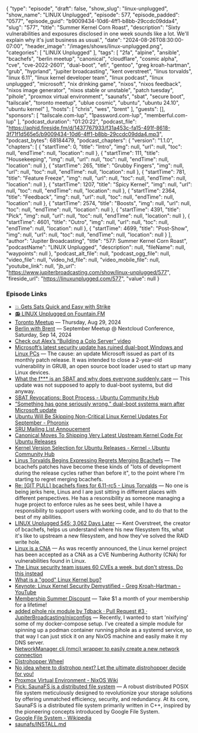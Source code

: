 {
  "type": "episode",
  "draft": false,
  "show_slug": "linux-unplugged",
  "show_name": "LINUX Unplugged",
  "episode": 577,
  "episode_padded": "0577",
  "episode_guid": "b9009434-10d6-4ff1-b8bb-29ccdc09dda4",
  "slug": "577",
  "title": "Summer Kernel Corn Roast",
  "description": "Sixty vulnerabilities and exposures disclosed in one week sounds like a lot. We'll explain why it's just business as usual.",
  "date": "2024-08-26T08:30:00-07:00",
  "header_image": "/images/shows/linux-unplugged.png",
  "categories": [
    "LINUX Unplugged"
  ],
  "tags": [
    "2fa",
    "alpine",
    "ansible",
    "bcachefs",
    "berlin meetup",
    "canonical",
    "cloudflare",
    "cosmic alpha",
    "cve",
    "cve-2022-2601",
    "dual-boot",
    "efi",
    "gentoo",
    "greg kroah-hartman",
    "grub",
    "hyprland",
    "jupiter broadcasting",
    "kent overstreet",
    "linus torvalds",
    "linux 6.11",
    "linux kernel developer team",
    "linux podcast",
    "linux unplugged",
    "microsoft",
    "nix drinking game",
    "nixos",
    "nixos feedback",
    "nixos image generator",
    "nixos stable or unstable",
    "patch tuesday",
    "pihole",
    "proxmox virtual environment",
    "saunafs",
    "sbat",
    "secure boot",
    "tailscale",
    "toronto meetup",
    "ublue cosmic",
    "ubuntu",
    "ubuntu 24.10",
    "ubuntu kernel"
  ],
  "hosts": [
    "chris",
    "wes",
    "brent"
  ],
  "guests": [],
  "sponsors": [
    "tailscale.com-lup",
    "1password.com-lup",
    "memberful.com-lup"
  ],
  "podcast_duration": "01:20:22",
  "podcast_file": "https://aphid.fireside.fm/d/1437767933/f31a453c-fa15-491f-8618-3f71f1d565e5/b9009434-10d6-4ff1-b8bb-29ccdc09dda4.mp3",
  "podcast_bytes": 68184479,
  "podcast_chapters": {
    "version": "1.1.0",
    "chapters": [
      {
        "startTime": 0,
        "title": "Intro",
        "img": null,
        "url": null,
        "toc": null,
        "endTime": null,
        "location": null
      },
      {
        "startTime": 111,
        "title": "Housekeeping",
        "img": null,
        "url": null,
        "toc": null,
        "endTime": null,
        "location": null
      },
      {
        "startTime": 265,
        "title": "Grubby Fingers",
        "img": null,
        "url": null,
        "toc": null,
        "endTime": null,
        "location": null
      },
      {
        "startTime": 781,
        "title": "Feature Freeze",
        "img": null,
        "url": null,
        "toc": null,
        "endTime": null,
        "location": null
      },
      {
        "startTime": 1207,
        "title": "Spicy Kernel",
        "img": null,
        "url": null,
        "toc": null,
        "endTime": null,
        "location": null
      },
      {
        "startTime": 2364,
        "title": "Feedback",
        "img": null,
        "url": null,
        "toc": null,
        "endTime": null,
        "location": null
      },
      {
        "startTime": 2574,
        "title": "Boosts",
        "img": null,
        "url": null,
        "toc": null,
        "endTime": null,
        "location": null
      },
      {
        "startTime": 4391,
        "title": "Pick",
        "img": null,
        "url": null,
        "toc": null,
        "endTime": null,
        "location": null
      },
      {
        "startTime": 4601,
        "title": "Outro",
        "img": null,
        "url": null,
        "toc": null,
        "endTime": null,
        "location": null
      },
      {
        "startTime": 4699,
        "title": "Post-Show",
        "img": null,
        "url": null,
        "toc": null,
        "endTime": null,
        "location": null
      }
    ],
    "author": "Jupiter Broadcasting",
    "title": "577: Summer Kernel Corn Roast",
    "podcastName": "LINUX Unplugged",
    "description": null,
    "fileName": null,
    "waypoints": null
  },
  "podcast_alt_file": null,
  "podcast_ogg_file": null,
  "video_file": null,
  "video_hd_file": null,
  "video_mobile_file": null,
  "youtube_link": null,
  "jb_url": "https://www.jupiterbroadcasting.com/show/linux-unplugged/577",
  "fireside_url": "https://linuxunplugged.com/577",
  "value": null
}


### Episode Links

* [💥 Gets Sats Quick and Easy with Strike](https://strike.me/ "💥 Gets Sats Quick and Easy with Strike")
* [📻 LINUX Unplugged on Fountain.FM](https://www.fountain.fm/show/dWiuBeqpDSM86AwXRXov "📻 LINUX Unplugged  on Fountain.FM")
* [Toronto Meetup](https://www.meetup.com/jupiterbroadcasting/events/302700160/?eventOrigin=group_upcoming_events "Toronto Meetup") — Thursday, Aug 29, 2024
* [Berlin with Brent](https://www.meetup.com/jupiterbroadcasting/events/300421391/?eventOrigin=group_upcoming_events "Berlin with Brent") — September Meetup @ Nextcloud Conference, Saturday, Sep 14, 2024
* [Check out Alex’s “Building a Colo Server” video](https://youtu.be/zC_uKX2JSfc "Check out Alex’s “Building a Colo Server” video")
* [Microsoft’s latest security update has ruined dual-boot Windows and Linux PCs](https://www.theverge.com/2024/8/21/24225108/microsoft-security-update-windows-linux-dual-boot-errors "Microsoft’s latest security update has ruined dual-boot Windows and Linux PCs") — The cause: an update Microsoft issued as part of its monthly patch release. It was intended to close a 2-year-old vulnerability in GRUB, an open source boot loader used to start up many Linux devices.
* [What the f*** is an SBAT and why does everyone suddenly care](https://mjg59.dreamwidth.org/70348.html "What the f*** is an SBAT and why does everyone suddenly care") — This update was not supposed to apply to dual-boot systems, but did anyway.
* [SBAT Revocations: Boot Process - Ubuntu Community Hub](https://discourse.ubuntu.com/t/sbat-revocations-boot-process/34996 "SBAT Revocations: Boot Process - Ubuntu Community Hub")
* [“Something has gone seriously wrong,” dual-boot systems warn after Microsoft update](https://arstechnica.com/security/2024/08/a-patch-microsoft-spent-2-years-preparing-is-making-a-mess-for-some-linux-users/ "“Something has gone seriously wrong,” dual-boot systems warn after Microsoft update")
* [Ubuntu Will Be Skipping Non-Critical Linux Kernel Updates For September - Phoronix](https://www.phoronix.com/news/Ubuntu-Skipping-Kernel-SRU-Fix "Ubuntu Will Be Skipping Non-Critical Linux Kernel Updates For September - Phoronix")
* [SRU Mailing List Annoucement](https://lists.ubuntu.com/archives/kernel-team/2024-August/152944.htm "SRU Mailing List Annoucement")
* [Canonical Moves To Shipping Very Latest Upstream Kernel Code For Ubuntu Releases](https://www.phoronix.com/news/Ubuntu-Releases-Fresher-Kernels "Canonical Moves To Shipping Very Latest Upstream Kernel Code For Ubuntu Releases")
* [Kernel Version Selection for Ubuntu Releases - Kernel - Ubuntu Community Hub](https://discourse.ubuntu.com/t/kernel-version-selection-for-ubuntu-releases/47007 "Kernel Version Selection for Ubuntu Releases - Kernel - Ubuntu Community Hub")
* [Linus Torvalds Begins Expressing Regrets Merging Bcachefs](https://www.phoronix.com/news/Linus-Torvalds-Bcachefs-Regrets "Linus Torvalds Begins Expressing Regrets Merging Bcachefs") — The bcachefs patches have become these kinds of "lots of development during the release cycles rather than before it", to the point where I'm starting to regret merging bcachefs.
* [Re: [GIT PULL] bcachefs fixes for 6.11-rc5 - Linus Torvalds](https://lore.kernel.org/lkml/CAHk-=wj1Oo9-g-yuwWuHQZU8v=VAsBceWCRLhWxy7_-QnSa1Ng@mail.gmail.com/ "Re: \[GIT PULL\] bcachefs fixes for 6.11-rc5 - Linus Torvalds") — No one is being jerks here, Linus and I are just sitting in different places with different perspectives. He has a resonsibility as someone managing a huge project to enforce rules as he sees best, while I have a responsibility to support users with working code, and to do that to the best of my abilities.
* [LINUX Unplugged 545: 3,062 Days Later](https://linuxunplugged.com/545 "LINUX Unplugged 545: 3,062 Days Later") — Kent Overstreet, the creator of bcachefs, helps us understand where his new filesystem fits, what it's like to upstream a new filesystem, and how they've solved the RAID write hole.
* [Linux is a CNA](http://www.kroah.com/log/blog/2024/02/13/linux-is-a-cna/ "Linux is a CNA") — As was recently announced, the Linux kernel project has been accepted as a CNA as a CVE Numbering Authority (CNA) for vulnerabilities found in Linux.
* [The Linux security team issues 60 CVEs a week, but don't stress. Do this instead](https://www.zdnet.com/article/the-linux-security-team-issues-60-cves-a-week-but-dont-stress-do-this-instead/ "The Linux security team issues 60 CVEs a week, but don&#x27;t stress. Do this instead")
* [What is a "good" Linux Kernel bug?](https://blog.isosceles.com/what-is-a-good-linux-kernel-bug/ "What is a &quot;good&quot; Linux Kernel bug?")
* [Keynote: Linux Kernel Security Demystified - Greg Kroah-Hartman - YouTube](https://www.youtube.com/watch?v=_yWhsynnxEg "Keynote: Linux Kernel Security Demystified - Greg Kroah-Hartman - YouTube")
* [Membership Summer Discount](https://jupitersignal.memberful.com/checkout?plan=52946&coupon=summer "Membership Summer Discount") — Take $1 a month of your membership for a lifetime!
* [added pihole nix module by Tdback · Pull Request #3 · JupiterBroadcasting/nixconfigs](https://github.com/JupiterBroadcasting/nixconfigs/pull/3 "added pihole nix module by Tdback · Pull Request #3 · JupiterBroadcasting/nixconfigs") — Recently, I wanted to start 'nixifying' some of my docker-compose setup. I've created a simple module for spinning up a podman container running pihole as a systemd service, so that way I can just stick it on any NixOS machine and easily make it my DNS server.
* [NetworkManager cli (nmci) wrapper to easily create a new network connection](https://github.com/bhh32/wifi "NetworkManager cli \(nmci\) wrapper to easily create a new network connection")
* [Distrohopper Wheel](https://halsschmerzen.github.io/distrohopper-wheel/ "Distrohopper Wheel")
* [No idea where to distrohop next? Let the ultimate distrohopper decide for you!](https://www.reddit.com/r/linux/s/5Wq04oYKFt "No idea where to distrohop next? Let the ultimate distrohopper decide for you!")
* [Proxmox Virtual Environment - NixOS Wiki](https://wiki.nixos.org/wiki/Proxmox_Virtual_Environment "Proxmox Virtual Environment - NixOS Wiki")
* [Pick: SaunaFS is a distributed file system](https://saunafs.com/ "Pick: SaunaFS is a distributed file system") — A robust distributed POSIX file system meticulously designed to revolutionize your storage solutions by offering unmatched efficiency, security, and redundancy. At its core, SaunaFS is a distributed file system primarily written in C++, inspired by the pioneering concepts introduced by Google File System.
* [Google File System - Wikipedia](https://en.wikipedia.org/wiki/Google_File_System "Google File System - Wikipedia")
* [saunafs/INSTALL.md](https://github.com/leil-io/saunafs/blob/main/INSTALL.md "saunafs/INSTALL.md")
